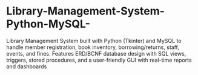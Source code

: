 # Library-Management-System-Python-MySQL-
Library Management System built with Python (Tkinter) and MySQL to handle member registration, book inventory, borrowing/returns, staff, events, and fines. Features ERD/BCNF database design with SQL views, triggers, stored procedures, and a user-friendly GUI with real-time reports and dashboards
